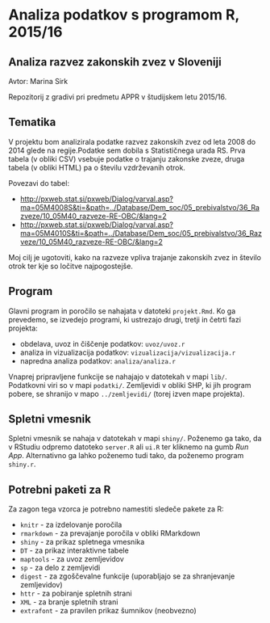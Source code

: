 # Analiza podatkov s programom R, 2015/16
## Analiza razvez zakonskih zvez v Sloveniji
Avtor: Marina Sirk

Repozitorij z gradivi pri predmetu APPR v študijskem letu 2015/16.

## Tematika

V projektu bom analizirala podatke razvez zakonskih zvez od leta 2008 do 2014 glede na regije.Podatke sem dobila s Statističnega urada RS. Prva tabela (v obliki CSV) vsebuje podatke o trajanju zakonske zveze, druga tabela (v obliki HTML) pa o številu vzdrževanih otrok.

Povezavi do tabel:
* http://pxweb.stat.si/pxweb/Dialog/varval.asp?ma=05M4008S&ti=&path=../Database/Dem_soc/05_prebivalstvo/36_Razveze/10_05M40_razveze-RE-OBC/&lang=2
* http://pxweb.stat.si/pxweb/Dialog/varval.asp?ma=05M4010S&ti=&path=../Database/Dem_soc/05_prebivalstvo/36_Razveze/10_05M40_razveze-RE-OBC/&lang=2

Moj cilj je ugotoviti, kako na razveze vpliva trajanje zakonskih zvez in število otrok ter kje so ločitve najpogostejše.

## Program

Glavni program in poročilo se nahajata v datoteki `projekt.Rmd`. Ko ga prevedemo,
se izvedejo programi, ki ustrezajo drugi, tretji in četrti fazi projekta:

* obdelava, uvoz in čiščenje podatkov: `uvoz/uvoz.r`
* analiza in vizualizacija podatkov: `vizualizacija/vizualizacija.r`
* napredna analiza podatkov: `analiza/analiza.r`

Vnaprej pripravljene funkcije se nahajajo v datotekah v mapi `lib/`. Podatkovni
viri so v mapi `podatki/`. Zemljevidi v obliki SHP, ki jih program pobere, se
shranijo v mapo `../zemljevidi/` (torej izven mape projekta).

## Spletni vmesnik

Spletni vmesnik se nahaja v datotekah v mapi `shiny/`. Poženemo ga tako, da v
RStudiu odpremo datoteko `server.R` ali `ui.R` ter kliknemo na gumb *Run App*.
Alternativno ga lahko poženemo tudi tako, da poženemo program `shiny.r`.

## Potrebni paketi za R

Za zagon tega vzorca je potrebno namestiti sledeče pakete za R:

* `knitr` - za izdelovanje poročila
* `rmarkdown` - za prevajanje poročila v obliki RMarkdown
* `shiny` - za prikaz spletnega vmesnika
* `DT` - za prikaz interaktivne tabele
* `maptools` - za uvoz zemljevidov
* `sp` - za delo z zemljevidi
* `digest` - za zgoščevalne funkcije (uporabljajo se za shranjevanje zemljevidov)
* `httr` - za pobiranje spletnih strani
* `XML` - za branje spletnih strani
* `extrafont` - za pravilen prikaz šumnikov (neobvezno)
